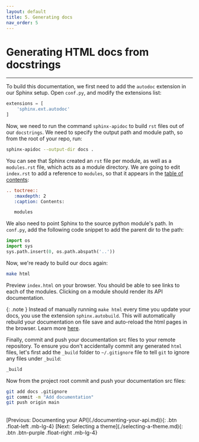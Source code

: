 ```yaml
---
layout: default
title: 5. Generating docs
nav_order: 5
---
```


# Generating HTML docs from docstrings

---

To build this documentation, we first need to add the `autodoc` extension in our Sphinx setup. Open
`conf.py`, and modify the extensions list:

```py
extensions = [
    'sphinx.ext.autodoc'
]
```

Now, we need to run the command `sphinx-apidoc` to build `rst` files out of our `docstrings`. We
need to specify the output path and module path, so from the root of your repo, run:

```sh
sphinx-apidoc --output-dir docs .
```

You can see that Sphinx created an `rst` file per module, as well as a `modules.rst` file, which
acts as a module directory. We are going to edit `index.rst` to
add a reference to `modules`, so that it appears in the [table of contents](restructuredtext-basics.md#table-of-contents-tree):

```rst
.. toctree::
   :maxdepth: 2
   :caption: Contents:

   modules
```

We also need to point Sphinx to the source python module's path. In `conf.py`, add the following
code snippet to add the parent dir to the path:

```py
import os
import sys
sys.path.insert(0, os.path.abspath('..'))
```

Now, we're ready to build our docs again:

```sh
make html
```

Preview `index.html` on your browser. You should be able to see links to each of the modules.
Clicking on a module should render its API documentation.

{: .note }
Instead of manually running `make html` every time you update your docs, you use the
extension `sphinx.autobuild`. This will automatically rebuild your documentation on file save and
auto-reload the html pages in the browser. Learn more
[here](https://pypi.org/project/sphinx-autobuild/).

Finally, commit and push your documentation src files to your remote repository. To ensure you
don't accidentally commit any generated `html` files, let's first add the `_build` folder to
`~/.gitignore` file to tell `git` to ignore any files under `_build`:

```sh
_build
```

Now from the project root commit and push your documentation src files:

```sh
git add docs .gitignore
git commit -m "Add documentation"
git push origin main
```

<br />
[Previous: Documenting your API](./documenting-your-api.md)){: .btn .float-left .mb-lg-4}
[Next: Selecting a theme](./selecting-a-theme.md){: .btn .btn-purple .float-right .mb-lg-4}
<br />
